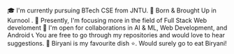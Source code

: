 🎓 I'm currently pursuing BTech CSE  from JNTU.
📍 Born & Brought Up in Kurnool .
📖 Presently, I'm focusing more in the field of Full Stack Web develoment
🤝 I'm open for collaborations in AI & ML, Web Development, and Android
📞 You are free to go through my repositories and would love to hear suggestions.
👅 Biryani is my favourite dish ⭐. Would surely go to eat Biryani!
<!---
Sireeshaambapuaram/Sireeshaambapuaram is a ✨ special ✨ repository because its `README.md` (this file) appears on your GitHub profile.
You can click the Preview link to take a look at your changes.
--->
